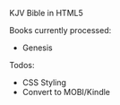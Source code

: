 KJV Bible in HTML5

Books currently processed:

 * Genesis

Todos:

 * CSS Styling
 * Convert to MOBI/Kindle
